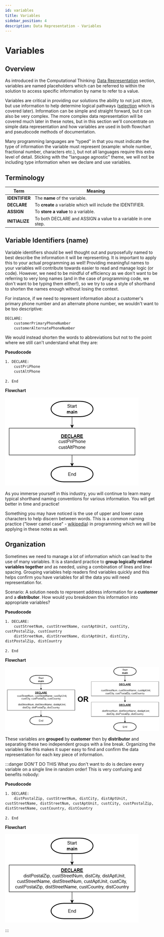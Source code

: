 ```yaml
---
id: variables
title: Variables
sidebar_position: 4
description: Data Representation - Variables
---
```


# Variables

## Overview

As introduced in the Computational Thinking: [Data Representation](./computational-thinking.md#data-representation) section, variables are named placeholders which can be referred to within the solution to access specific information by name to refer to a value.

Variables are critical in providing our solutions the ability to not just store, but use information to help determine logical pathways ([selection](./logic-selection.md) which is covered later). Information can be simple and straight forward, but it can also be very complex. The more complex data representation will be covered much later in these notes, but in this section we'll concentrate on simple data representation and how variables are used in both flowchart and pseudocode methods of documentation.

Many programming languages are "typed" in that you must indicate the type of information the variable must represent (example: whole number, fractional number, characters etc.), but not all languages require this extra level of detail. Sticking with the "language agnostic" theme, we will not be including type information when we declare and use variables.

## Terminology

| Term           | Meaning                                                       |
| -------------- | ------------------------------------------------------------- |
| **IDENTIFIER** | The **name** of the variable.                                 |
| **DECLARE**    | To **create** a variable which will include the IDENTIFIER.   |
| **ASSIGN**     | To **store a value** to a variable.                           |
| **INITIALIZE** | To both DECLARE and ASSIGN a value to a variable in one step. |

## Variable Identifiers (name)

Variable identifiers should be well thought out and purposefully named to best describe the information it will be representing. It is important to apply this to your actual programming as well! Providing meaningful names to your variables will contribute towards easier to read and manage logic (or code). However, we need to be mindful of efficiency as we don't want to be referring to very long names (and in the case of programming code, we don't want to be typing them either!), so we try to use a style of shorthand to shorten the names enough without losing the context.

For instance, if we need to represent information about a customer's primary phone number and an alternate phone number, we wouldn't want to be too descriptive:

```
DECLARE:
    customerPrimaryPhoneNumber
    customerAlternatePhoneNumber
```

We would instead shorten the words to abbreviations but not to the point where we still can't understand what they are:

**Pseudocode**

```
1. DECLARE:
    custPriPhone
    custAltPhone

2. End
```

**Flowchart**

![](../static/img/VarIdentifier.png)

As you immerse yourself in this industry, you will continue to learn many typical shorthand naming conventions for various information. You will get better in time and practice!

Something you may have noticed is the use of upper and lower case characters to help discern between words. This is a common naming practice ("lower camel case" - [wikipedia](https://en.wikipedia.org/wiki/Camel_case)) in programming which we will be applying in these notes as well.

## Organization

Sometimes we need to manage a lot of information which can lead to the use of many variables. It is a standard practice to **group logically related variables together** and as needed, using a combination of lines and line-spacing. Grouping variables help readers find variables quickly and this helps confirm you have variables for all the data you will need representation for.

Scenario: A solution needs to represent address information for a **customer** and a **distributor**. How would you breakdown this information into appropriate variables?

**Pseudocode**

```
1. DECLARE:
    custStreetNum, custStreetName, custAptUnit, custCity, custPostalZip, custCountry
    distStreetNum, distStreetName, distAptUnit, distCity, distPostalZip, distCountry

2. End
```

**Flowchart**

![](../static/img/VarGrouping.png)

These variables are **grouped** by **customer** then by **distributor** and separating these two independent groups with a line break. Organizing the variables like this makes it super easy to find and confirm the data representation for each key piece of information.

:::danger DON'T DO THIS
What you don't want to do is declare every variable on a single line in random order! This is very confusing and benefits nobody:

**Pseudocode**

```
1. DECLARE:
    distPostalZip, custStreetNum, distCity, distAptUnit, custStreetName, distStreetNum, custAptUnit, custCity, custPostalZip, distStreetName, custCountry, distCountry

2. End
```

**Flowchart**

![](../static/img/VarBad.png)

:::
